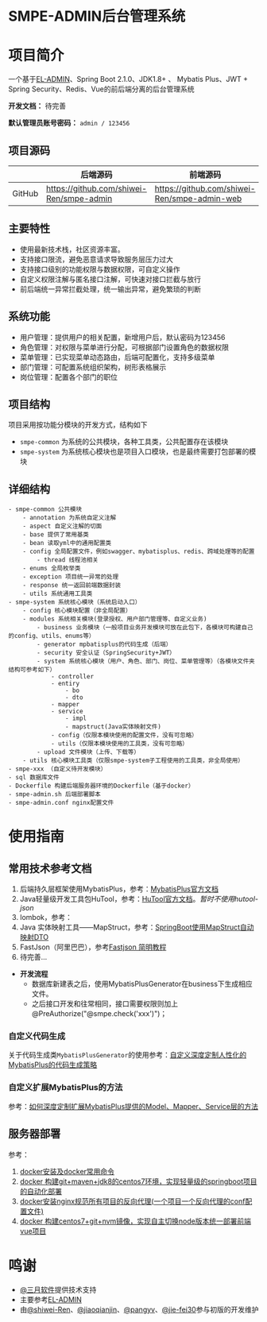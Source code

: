 # SMPE-ADMIN后台管理系统

# 项目简介
一个基于[EL-ADMIN](https://el-admin.vip/)、Spring Boot 2.1.0、JDK1.8+ 、 Mybatis Plus、JWT + Spring Security、Redis、Vue的前后端分离的后台管理系统

**开发文档：**  待完善

**默认管理员账号密码：** `admin / 123456`

## 项目源码

|     |   后端源码  |   前端源码  |
|---  |--- | --- |
|  GitHub  | https://github.com/shiwei-Ren/smpe-admin |   https://github.com/shiwei-Ren/smpe-admin-web  |

## 主要特性
- 使用最新技术栈，社区资源丰富。
- 支持接口限流，避免恶意请求导致服务层压力过大
- 支持接口级别的功能权限与数据权限，可自定义操作
- 自定义权限注解与匿名接口注解，可快速对接口拦截与放行
- 前后端统一异常拦截处理，统一输出异常，避免繁琐的判断


##  系统功能
- 用户管理：提供用户的相关配置，新增用户后，默认密码为123456
- 角色管理：对权限与菜单进行分配，可根据部门设置角色的数据权限
- 菜单管理：已实现菜单动态路由，后端可配置化，支持多级菜单
- 部门管理：可配置系统组织架构，树形表格展示
- 岗位管理：配置各个部门的职位

## 项目结构
项目采用按功能分模块的开发方式，结构如下

- `smpe-common` 为系统的公共模块，各种工具类，公共配置存在该模块
- `smpe-system` 为系统核心模块也是项目入口模块，也是最终需要打包部署的模块

## 详细结构

```
- smpe-common 公共模块
    - annotation 为系统自定义注解
    - aspect 自定义注解的切面
    - base 提供了常用基类
    - bean 读取yml中的通用配置类
    - config 全局配置文件，例如swagger、mybatisplus、redis、跨域处理等的配置
        - thread 线程池相关
    - enums 全局枚举类
    - exception 项目统一异常的处理
    - response 统一返回前端数据封装
    - utils 系统通用工具类
- smpe-system 系统核心模块（系统启动入口）
    - config 核心模块配置（非全局配置）
    - modules 系统相关模块(登录授权、用户部门管理等、自定义业务)
        - business 业务模块（一般项目业务开发模块可放在此包下，各模块可构建自己的config、utils、enums等）
        - generator mpbatisplus的代码生成（后端）
        - security 安全认证（SpringSecurity+JWT）
        - system 系统核心模块（用户、角色、部门、岗位、菜单管理等）（各模块文件夹结构可参考如下）
            - controller
            - entiry
                - bo
                - dto
            - mapper
            - service
                - impl
                - mapstruct(Java实体映射文件)
            - config（仅限本模块使用的配置文件，没有可忽略）
            - utils（仅限本模块使用的工具类，没有可忽略）
        - upload 文件模块（上传、下载等）
    - utils 核心模块工具类（仅限smpe-system子工程使用的工具类，非全局使用）
- smpe-xxx （自定义待开发模块）
- sql 数据库文件
- Dockerfile 构建后端服务器环境的Dockerfile（基于docker）
- smpe-admin.sh 后端部署脚本
- smpe-admin.conf nginx配置文件

```

# 使用指南

## 常用技术参考文档

1. 后端持久层框架使用MybatisPlus，参考：[MybatisPlus官方文档](https://hutool.cn/docs/#/)
2. Java轻量级开发工具包HuTool，参考：[HuTool官方文档](https://hutool.cn/docs/#/)。*暂时不使用hutool-json*
3. lombok，参考：
4. Java 实体映射工具——MapStruct，参考：[SpringBoot使用MapStruct自动映射DTO](https://www.jianshu.com/p/3f20ca1a93b0)
5. FastJson（阿里巴巴），参考[Fastjson 简明教程](https://www.runoob.com/w3cnote/fastjson-intro.html)
6. 待完善...

- **开发流程**
  - 数据库新建表之后，使用MybatisPlusGenerator在business下生成相应文件。
  - 之后接口开发和往常相同，接口需要权限则加上@PreAuthorize("@smpe.check('xxx')")；
  
### 自定义代码生成
关于代码生成类`MybatisPlusGenerator`的使用参考：[自定义深度定制人性化的MybatisPlus的代码生成策略](https://blog.csdn.net/qq_42937522/article/details/110725251)

### 自定义扩展MybatisPlus的方法
参考：[如何深度定制扩展MybatisPlus提供的Model、Mapper、Service层的方法](https://blog.csdn.net/qq_42937522/article/details/110740545)
  
## 服务器部署
参考：
1. [docker安装及docker常用命令](https://blog.csdn.net/qq_42937522/article/details/106274293)
2. [docker 构建git+maven+jdk8的centos7环境，实现轻量级的springboot项目的自动化部署](https://blog.csdn.net/qq_42937522/article/details/107755941)
3. [docker安装nginx规范所有项目的反向代理(一个项目一个反向代理的conf配置文件)](https://blog.csdn.net/qq_42937522/article/details/108179441)
4. [docker 构建centos7+git+nvm镜像，实现自主切换node版本统一部署前端vue项目](https://blog.csdn.net/qq_42937522/article/details/108702775)

# 鸣谢
- [@三月软件](http://www.marchsoft.cn/)提供技术支持
- 主要参考[EL-ADMIN](https://el-admin.vip/)
- 由[@shiwei-Ren](https://github.com/shiwei-Ren)、[@jiaoqianjin](https://github.com/jiaoqianjin)、[@pangyv](https://github.com/pangyv)、[@jie-fei30](https://github.com/jie-fei30)参与初版的开发维护

